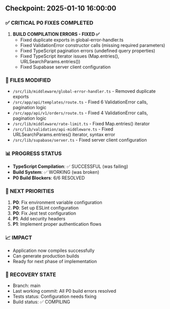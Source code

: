 ## Checkpoint: 2025-01-10 16:00:00

### ✅ CRITICAL P0 FIXES COMPLETED

1. **BUILD COMPILATION ERRORS - FIXED ✅**
   - Fixed duplicate exports in global-error-handler.ts
   - Fixed ValidationError constructor calls (missing required parameters)
   - Fixed TypeScript pagination errors (undefined query properties)
   - Fixed TypeScript iterator issues (Map.entries(), URLSearchParams.entries())
   - Fixed Supabase server client configuration

### 🔧 FILES MODIFIED
- `/src/lib/middleware/global-error-handler.ts` - Removed duplicate exports
- `/src/app/api/templates/route.ts` - Fixed 6 ValidationError calls, pagination logic  
- `/src/app/api/v1/orders/route.ts` - Fixed 4 ValidationError calls, pagination logic
- `/src/lib/middleware/rate-limit.ts` - Fixed Map.entries() iterator  
- `/src/lib/validation/api-middleware.ts` - Fixed URLSearchParams.entries() iterator, syntax error
- `/src/lib/supabase/server.ts` - Fixed server client configuration

### 📊 PROGRESS STATUS
- **TypeScript Compilation**: ✅ SUCCESSFUL (was failing)
- **Build System**: ✅ WORKING (was broken)
- **P0 Build Blockers**: 6/6 RESOLVED

### 🎯 NEXT PRIORITIES
1. **P0**: Fix environment variable configuration
2. **P0**: Set up ESLint configuration  
3. **P0**: Fix Jest test configuration
4. **P1**: Add security headers
5. **P1**: Implement proper authentication flows

### 📈 IMPACT
- Application now compiles successfully
- Can generate production builds
- Ready for next phase of implementation

### 🔄 RECOVERY STATE
- Branch: main
- Last working commit: All P0 build errors resolved
- Tests status: Configuration needs fixing
- Build status: ✅ COMPILING